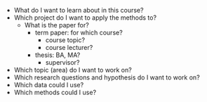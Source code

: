 - What do I want to learn about in this course?
- Which project do I want to apply the methods to?
   - What is the paper for?
		- term paper: for which course?
			- course topic?
			- course lecturer?
		- thesis: BA, MA?
			- supervisor?
- Which topic (area) do I want to work on?
- Which research questions and hypothesis do I want to work on?
- Which data could I use?
- Which methods could I use?
